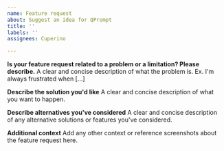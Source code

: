 ```yaml
---
name: Feature request
about: Suggest an idea for QPrompt
title: ''
labels: ''
assignees: Cuperino

---
```


**Is your feature request related to a problem or a limitation? Please describe.**
A clear and concise description of what the problem is. Ex. I'm always frustrated when [...]

**Describe the solution you'd like**
A clear and concise description of what you want to happen.

**Describe alternatives you've considered**
A clear and concise description of any alternative solutions or features you've considered.

**Additional context**
Add any other context or reference screenshots about the feature request here.
